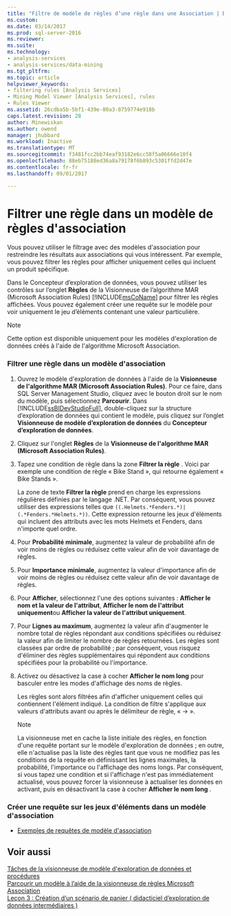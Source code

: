 ```yaml
---
title: "Filtre de modèle de règles d’une règle dans une Association | Documents Microsoft"
ms.custom: 
ms.date: 03/14/2017
ms.prod: sql-server-2016
ms.reviewer: 
ms.suite: 
ms.technology:
- analysis-services
- analysis-services/data-mining
ms.tgt_pltfrm: 
ms.topic: article
helpviewer_keywords:
- filtering rules [Analysis Services]
- Mining Model Viewer [Analysis Services], rules
- Rules Viewer
ms.assetid: 26cdba5b-5bf1-439e-80a3-8759774e918b
caps.latest.revision: 28
author: Minewiskan
ms.author: owend
manager: jhubbard
ms.workload: Inactive
ms.translationtype: MT
ms.sourcegitcommit: f3481fcc2bb74eaf93182e6cc58f5a06666e10f4
ms.openlocfilehash: 88eb75188ed36a8a79178f6b893c5301ffd2d47e
ms.contentlocale: fr-fr
ms.lasthandoff: 09/01/2017

---
```

# <a name="filter-a-rule-in-an-association-rules-model"></a>Filtrer une règle dans un modèle de règles d'association
  Vous pouvez utiliser le filtrage avec des modèles d'association pour restreindre les résultats aux associations qui vous intéressent. Par exemple, vous pouvez filtrer les règles pour afficher uniquement celles qui incluent un produit spécifique.  
  
 Dans le Concepteur d’exploration de données, vous pouvez utiliser les contrôles sur l’onglet **Règles** de la Visionneuse de l’algorithme MAR (Microsoft Association Rules) [!INCLUDE[msCoName](../../includes/msconame-md.md)] pour filtrer les règles affichées.  Vous pouvez également créer une requête sur le modèle pour voir uniquement le jeu d’éléments contenant une valeur particulière.  
  
> [!NOTE]  
>  Cette option est disponible uniquement pour les modèles d'exploration de données créés à l'aide de l'algorithme Microsoft Association.  
  
### <a name="filter-a-rule-in-an-association-model"></a>Filtrer une règle dans un modèle d'association  
  
1.  Ouvrez le modèle d'exploration de données à l'aide de la **Visionneuse de l'algorithme MAR (Microsoft Association Rules)**. Pour ce faire, dans SQL Server Management Studio, cliquez avec le bouton droit sur le nom du modèle, puis sélectionnez **Parcourir**. Dans [!INCLUDE[ssBIDevStudioFull](../../includes/ssbidevstudiofull-md.md)], double-cliquez sur la structure d’exploration de données qui contient le modèle, puis cliquez sur l’onglet **Visionneuse de modèle d’exploration de données** du **Concepteur d’exploration de données**.  
  
2.  Cliquez sur l'onglet **Règles** de la **Visionneuse de l'algorithme MAR (Microsoft Association Rules)**.  
  
3.  Tapez une condition de règle dans la zone **Filtrer la règle** . Voici par exemple une condition de règle « Bike Stand », qui retourne également « Bike Stands ».  
  
     La zone de texte **Filtrer la règle** prend en charge les expressions régulières définies par le langage .NET. Par conséquent, vous pouvez utiliser des expressions telles que `((.Helmets.*Fenders.*)|(.*Fenders.*Helmets.*))`. Cette expression retourne les jeux d'éléments qui incluent des attributs avec les mots Helmets et Fenders, dans n'importe quel ordre.  
  
4.  Pour **Probabilité minimale**, augmentez la valeur de probabilité afin de voir moins de règles ou réduisez cette valeur afin de voir davantage de règles.  
  
5.  Pour **Importance minimale**, augmentez la valeur d'importance afin de voir moins de règles ou réduisez cette valeur afin de voir davantage de règles.  
  
6.  Pour **Afficher**, sélectionnez l'une des options suivantes : **Afficher le nom et la valeur de l'attribut**, **Afficher le nom de l'attribut uniquement**ou **Afficher la valeur de l'attribut uniquement**.  
  
7.  Pour **Lignes au maximum**, augmentez la valeur afin d'augmenter le nombre total de règles répondant aux conditions spécifiées ou réduisez la valeur afin de limiter le nombre de règles retournées. Les règles sont classées par ordre de probabilité ; par conséquent, vous risquez d'éliminer des règles supplémentaires qui répondent aux conditions spécifiées pour la probabilité ou l'importance.  
  
8.  Activez ou désactivez la case à cocher **Afficher le nom long** pour basculer entre les modes d'affichage des noms de règles.  
  
     Les règles sont alors filtrées afin d'afficher uniquement celles qui contiennent l'élément indiqué. La condition de filtre s'applique aux valeurs d'attributs avant ou après le délimiteur de règle, « -> ».  
  
    > [!NOTE]  
    >  La visionneuse met en cache la liste initiale des règles, en fonction d'une requête portant sur le modèle d'exploration de données ; en outre, elle n'actualise pas la liste des règles tant que vous ne modifiez pas les conditions de la requête en définissant les lignes maximales, la probabilité, l'importance ou l'affichage des noms longs. Par conséquent, si vous tapez une condition et si l'affichage n'est pas immédiatement actualisé, vous pouvez forcer la visionneuse à actualiser les données en activant, puis en désactivant la case à cocher **Afficher le nom long** .  
  
### <a name="create-a-query-on-the-itemsets-in-an-association-model"></a>Créer une requête sur les jeux d'éléments dans un modèle d'association  
  
-   [Exemples de requêtes de modèle d'association](../../analysis-services/data-mining/association-model-query-examples.md)  
  
## <a name="see-also"></a>Voir aussi  
 [Tâches de la visionneuse de modèle d'exploration de données et procédures](../../analysis-services/data-mining/mining-model-viewer-tasks-and-how-tos.md)   
 [Parcourir un modèle à l’aide de la visionneuse de règles Microsoft Association](../../analysis-services/data-mining/browse-a-model-using-the-microsoft-association-rules-viewer.md)   
 [Leçon 3 : Création d’un scénario de panier &#40; didacticiel d’exploration de données intermédiaires &#41;](http://msdn.microsoft.com/library/651eef38-772e-4d97-af51-075b1b27fc5a)  
  
  

